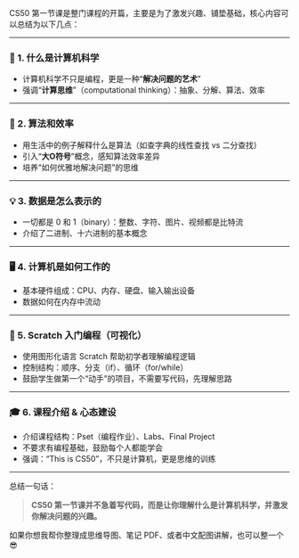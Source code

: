 CS50 第一节课是整门课程的开篇，主要是为了激发兴趣、铺垫基础，核心内容可以总结为以下几点：

---

### 🧠 1. **什么是计算机科学**
- 计算机科学不只是编程，更是一种“**解决问题的艺术**”
- 强调“**计算思维**”（computational thinking）：抽象、分解、算法、效率

---

### 🔢 2. **算法和效率**
- 用生活中的例子解释什么是算法（如查字典的线性查找 vs 二分查找）
- 引入“**大O符号**”概念，感知算法效率差异
- 培养“如何优雅地解决问题”的思维

---

### 💡 3. **数据是怎么表示的**
- 一切都是 0 和 1（binary）：整数、字符、图片、视频都是比特流
- 介绍了二进制、十六进制的基本概念

---

### 🖥️ 4. **计算机是如何工作的**
- 基本硬件组成：CPU、内存、硬盘、输入输出设备
- 数据如何在内存中流动

---

### 🧱 5. **Scratch 入门编程（可视化）**
- 使用图形化语言 Scratch 帮助初学者理解编程逻辑
- 控制结构：顺序、分支（if）、循环（for/while）
- 鼓励学生做第一个“动手”的项目，不需要写代码，先理解思路

---

### 🎓 6. **课程介绍 & 心态建设**
- 介绍课程结构：Pset（编程作业）、Labs、Final Project
- 不要求有编程基础，鼓励每个人都能学会
- 强调：“This is CS50”，不只是计算机，更是思维的训练

---

总结一句话：

> **CS50 第一节课并不急着写代码，而是让你理解什么是计算机科学，并激发你解决问题的兴趣。**

如果你想我帮你整理成思维导图、笔记 PDF、或者中文配图讲解，也可以整一个 😎